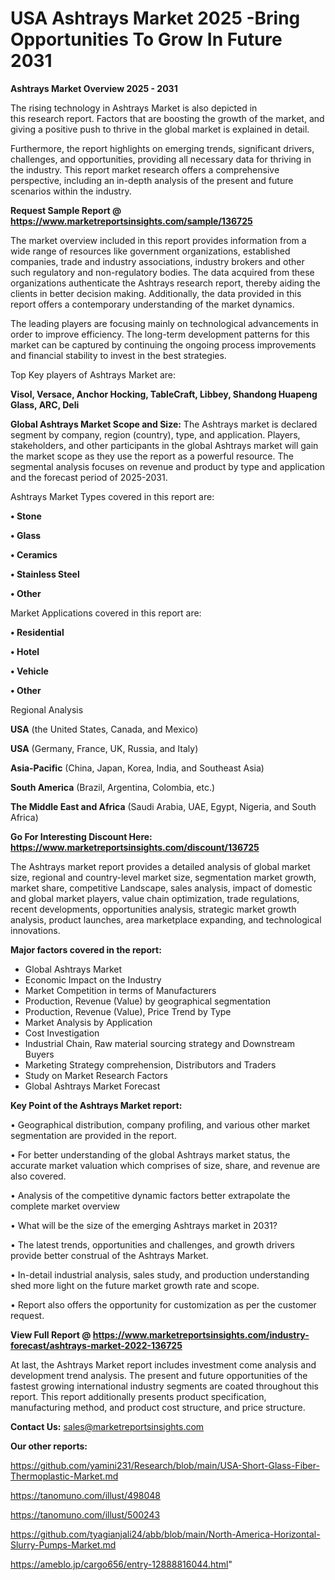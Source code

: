 # USA Ashtrays Market 2025 -Bring Opportunities To Grow In Future 2031

<Strong> Ashtrays Market Overview 2025 - 2031</strong>

The rising technology in Ashtrays Market is also depicted in this research report. Factors that are boosting the growth of the market, and giving a positive push to thrive in the global market is explained in detail.

Furthermore, the report highlights on emerging trends, significant drivers, challenges, and opportunities, providing all necessary data for thriving in the industry. This report market research offers a comprehensive perspective, including an in-depth analysis of the present and future scenarios within the industry.

<strong>Request Sample Report @ <a href=https://www.marketreportsinsights.com/sample/136725>https://www.marketreportsinsights.com/sample/136725</a></strong>

The market overview included in this report provides information from a wide range of resources like government organizations, established companies, trade and industry associations, industry brokers and other such regulatory and non-regulatory bodies. The data acquired from these organizations authenticate the Ashtrays research report, thereby aiding the clients in better decision making. Additionally, the data provided in this report offers a contemporary understanding of the market dynamics.

The leading players are focusing mainly on technological advancements in order to improve efficiency. The long-term development patterns for this market can be captured by continuing the ongoing process improvements and financial stability to invest in the best strategies.

Top Key players of Ashtrays Market are:

<strong>Visol, Versace, Anchor Hocking, TableCraft, Libbey, Shandong Huapeng Glass, ARC, Deli</strong>

<strong><b>Global Ashtrays Market Scope and Size:</b></strong>
The Ashtrays market is declared segment by company, region (country), type, and application. Players, stakeholders, and other participants in the global Ashtrays market will gain the market scope as they use the report as a powerful resource. The segmental analysis focuses on revenue and product by type and application and the forecast period of 2025-2031.

Ashtrays Market Types covered in this report are:

<strong>• Stone

• Glass

• Ceramics

• Stainless Steel

• Other</strong>

Market Applications covered in this report are:

<strong>• Residential

• Hotel

• Vehicle

• Other</strong> 

Regional Analysis

<strong>USA</strong> (the United States, Canada, and Mexico)

<strong>USA</strong> (Germany, France, UK, Russia, and Italy)

<strong>Asia-Pacific</strong> (China, Japan, Korea, India, and Southeast Asia)

<strong>South America</strong> (Brazil, Argentina, Colombia, etc.)

<strong>The Middle East and Africa</strong> (Saudi Arabia, UAE, Egypt, Nigeria, and South Africa)

<strong>Go For Interesting Discount Here: <a href=https://www.marketreportsinsights.com/discount/136725>https://www.marketreportsinsights.com/discount/136725</a></strong>

The Ashtrays market report provides a detailed analysis of global market size, regional and country-level market size, segmentation market growth, market share, competitive Landscape, sales analysis, impact of domestic and global market players, value chain optimization, trade regulations, recent developments, opportunities analysis, strategic market growth analysis, product launches, area marketplace expanding, and technological innovations.

<strong><b>Major factors covered in the report:</b></strong>
<ul>
  <li>Global Ashtrays Market </li>
  <li>Economic Impact on the Industry</li>
  <li>Market Competition in terms of Manufacturers</li>
  <li>Production, Revenue (Value) by geographical segmentation</li>
  <li>Production, Revenue (Value), Price Trend by Type</li>
  <li>Market Analysis by Application</li>
  <li>Cost Investigation</li>
  <li>Industrial Chain, Raw material sourcing strategy and Downstream Buyers</li>
  <li>Marketing Strategy comprehension, Distributors and Traders</li>
  <li>Study on Market Research Factors</li>
  <li>Global Ashtrays Market Forecast</li>
</ul>

<strong><b>Key Point of the Ashtrays Market report:</b></strong>

• Geographical distribution, company profiling, and various other market segmentation are provided in the report.

• For better understanding of the global Ashtrays market status, the accurate market valuation which comprises of size, share, and revenue are also covered.

• Analysis of the competitive dynamic factors better extrapolate the complete market overview

• What will be the size of the emerging Ashtrays market in 2031?

• The latest trends, opportunities and challenges, and growth drivers provide better construal of the Ashtrays Market.

• In-detail industrial analysis, sales study, and production understanding shed more light on the future market growth rate and scope.

• Report also offers the opportunity for customization as per the customer request.

<strong><b>View Full Report @ <a href=https://www.marketreportsinsights.com/industry-forecast/ashtrays-market-2022-136725>https://www.marketreportsinsights.com/industry-forecast/ashtrays-market-2022-136725</a></b></strong>


At last, the Ashtrays Market report includes investment come analysis and development trend analysis. The present and future opportunities of the fastest growing international industry segments are coated throughout this report. This report additionally presents product specification, manufacturing method, and product cost structure, and price structure.

<strong>Contact Us:</strong>
sales@marketreportsinsights.com

<strong>Our other reports:</strong>

<a href=https://github.com/yamini231/Research/blob/main/USA-Short-Glass-Fiber-Thermoplastic-Market.md>https://github.com/yamini231/Research/blob/main/USA-Short-Glass-Fiber-Thermoplastic-Market.md</a>

<a href=https://tanomuno.com/illust/498048>https://tanomuno.com/illust/498048</a>

<a href=https://tanomuno.com/illust/500243>https://tanomuno.com/illust/500243</a>

<a href=https://github.com/tyagianjali24/abb/blob/main/North-America-Horizontal-Slurry-Pumps-Market.md>https://github.com/tyagianjali24/abb/blob/main/North-America-Horizontal-Slurry-Pumps-Market.md</a>

<a href=https://ameblo.jp/cargo656/entry-12888816044.html>https://ameblo.jp/cargo656/entry-12888816044.html</a>"
